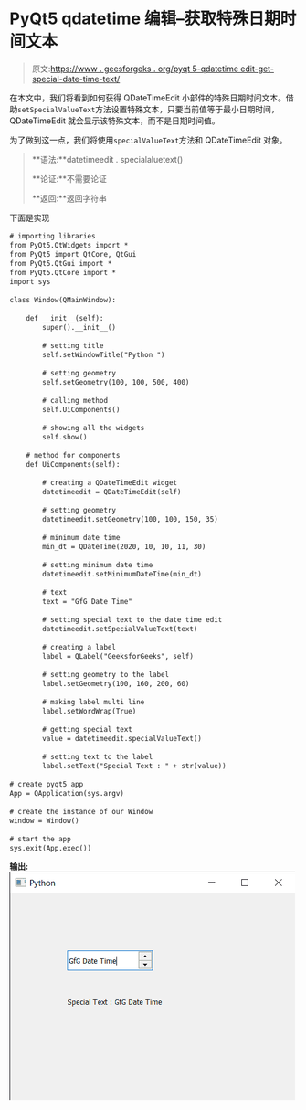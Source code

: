 # PyQt5 qdatetime 编辑–获取特殊日期时间文本

> 原文:[https://www . geesforgeks . org/pyqt 5-qdatetime edit-get-special-date-time-text/](https://www.geeksforgeeks.org/pyqt5-qdatetimeedit-getting-special-date-time-text/)

在本文中，我们将看到如何获得 QDateTimeEdit 小部件的特殊日期时间文本。借助`setSpecialValueText`方法设置特殊文本，只要当前值等于最小日期时间，QDateTimeEdit 就会显示该特殊文本，而不是日期时间值。

为了做到这一点，我们将使用`specialValueText`方法和 QDateTimeEdit 对象。

> **语法:**datetimeedit . specialaluetext()
> 
> **论证:**不需要论证
> 
> **返回:**返回字符串

下面是实现

```
# importing libraries
from PyQt5.QtWidgets import * 
from PyQt5 import QtCore, QtGui
from PyQt5.QtGui import * 
from PyQt5.QtCore import * 
import sys

class Window(QMainWindow):

    def __init__(self):
        super().__init__()

        # setting title
        self.setWindowTitle("Python ")

        # setting geometry
        self.setGeometry(100, 100, 500, 400)

        # calling method
        self.UiComponents()

        # showing all the widgets
        self.show()

    # method for components
    def UiComponents(self):

        # creating a QDateTimeEdit widget
        datetimeedit = QDateTimeEdit(self)

        # setting geometry
        datetimeedit.setGeometry(100, 100, 150, 35)

        # minimum date time
        min_dt = QDateTime(2020, 10, 10, 11, 30)

        # setting minimum date time
        datetimeedit.setMinimumDateTime(min_dt)

        # text
        text = "GfG Date Time"

        # setting special text to the date time edit
        datetimeedit.setSpecialValueText(text)

        # creating a label
        label = QLabel("GeeksforGeeks", self)

        # setting geometry to the label
        label.setGeometry(100, 160, 200, 60)

        # making label multi line
        label.setWordWrap(True)

        # getting special text
        value = datetimeedit.specialValueText()

        # setting text to the label
        label.setText("Special Text : " + str(value))

# create pyqt5 app
App = QApplication(sys.argv)

# create the instance of our Window
window = Window()

# start the app
sys.exit(App.exec())
```

**输出:**
![](img/43ad2a6a10375dca47e7073366eb947c.png)